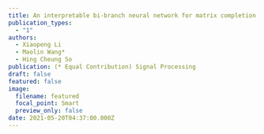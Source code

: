 ```yaml
---
title: An interpretable bi-branch neural network for matrix completion
publication_types:
  - "1"
authors:
  - Xiaopeng Li
  - Maolin Wang*
  - Hing Cheung So
publication: (* Equal Contribution) Signal Processing
draft: false
featured: false
image:
  filename: featured
  focal_point: Smart
  preview_only: false
date: 2021-05-20T04:37:00.000Z
---
```

